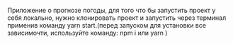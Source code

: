 Приложение о прогнозе погоды, для того что бы запустить проект у себя локально, нужно клонировать проект и запустить через терминал применив команду yarn start.(перед запуском для установки все зависимочти, используйте команду: npm i или yarn
)
